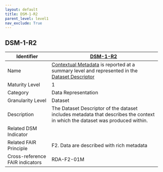 ```yaml
---
layout: default
title: DSM-1-R2
parent_level: level1
nav_exclude: True
---
```


## DSM-1-R2

| Identifier | [DSM-1-R2](https://github.com/FAIRplus/Data-Maturity/blob/master/docs/_indicators/DSM-1-R2.md) |
| ---------- | ----------|
| Name | [Contextual Metadata](https://fairplus.github.io/Data-Maturity/docs/Glossary/#contextual-metadata) is reported at a summary level and represented in the [Dataset Descriptor](https://fairplus.github.io/Data-Maturity/docs/Glossary/#dataset-descriptor) |
| Maturity Level | 1 |
| Category | Data Representation |
| Granularity Level | Dataset |
| Description | The Dataset Descriptor of the dataset includes metadata that describes the context in which the dataset was produced within. |
| Related DSM Indicator| |
| Related FAIR Principle | F2. Data are described with rich metadata |
| Cross-reference FAIR indicators | RDA-F2-01M |
